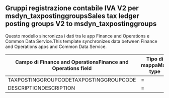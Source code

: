 ## <a name="sales-tax-ledger-posting-groups-v2-to-msdyn_taxpostinggroups"></a><span data-ttu-id="f5157-101">Gruppi registrazione contabile IVA V2 per msdyn_taxpostinggroups</span><span class="sxs-lookup"><span data-stu-id="f5157-101">Sales tax ledger posting groups V2 to msdyn_taxpostinggroups</span></span>

<span data-ttu-id="f5157-102">Questo modello sincronizza i dati tra le app Finance and Operations e Common Data Service.</span><span class="sxs-lookup"><span data-stu-id="f5157-102">This template synchronizes data between Finance and Operations apps and Common Data Service.</span></span>

<span data-ttu-id="f5157-103">Campo di Finance and Operations</span><span class="sxs-lookup"><span data-stu-id="f5157-103">Finance and Operations field</span></span> | <span data-ttu-id="f5157-104">Tipo di mappa</span><span class="sxs-lookup"><span data-stu-id="f5157-104">Map type</span></span> | <span data-ttu-id="f5157-105">Altro campo di Dynamics 365</span><span class="sxs-lookup"><span data-stu-id="f5157-105">Other Dynamics 365 field</span></span> | <span data-ttu-id="f5157-106">Valore predefinito</span><span class="sxs-lookup"><span data-stu-id="f5157-106">Default value</span></span>
---|---|---|---
<span data-ttu-id="f5157-107">TAXPOSTINGGROUPCODE</span><span class="sxs-lookup"><span data-stu-id="f5157-107">TAXPOSTINGGROUPCODE</span></span> | = | <span data-ttu-id="f5157-108">msdyn_name</span><span class="sxs-lookup"><span data-stu-id="f5157-108">msdyn_name</span></span> | 
<span data-ttu-id="f5157-109">DESCRIPTION</span><span class="sxs-lookup"><span data-stu-id="f5157-109">DESCRIPTION</span></span> | = | <span data-ttu-id="f5157-110">msdyn_description</span><span class="sxs-lookup"><span data-stu-id="f5157-110">msdyn_description</span></span> | 
